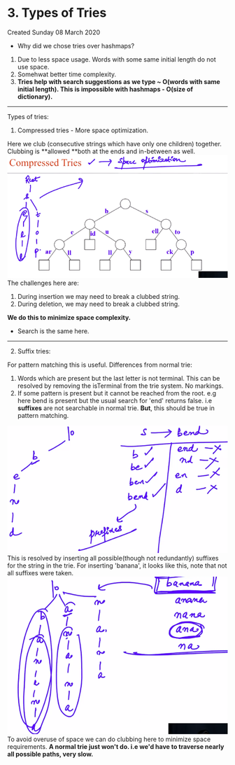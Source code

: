 # 3. Types of Tries
Created Sunday 08 March 2020


* Why did we chose tries over hashmaps?


1. Due to less space usage. Words with some same initial length do not use space.
2. Somehwat better time complexity.
3. **Tries help with search suggestions as we type ~ O(words with same initial length). This is impossible with hashmaps - O(size of dictionary).**


*****

Types of tries:

1. Compressed tries - More space optimization. 

Here we club (consecutive strings which have only one children) together. Clubbing is **allowed **both at the ends and in-between as well.
![](3._Types_of_Tries/Selection_077.png)
The challenges here are:

1. During insertion we may need to break a clubbed string.
2. During deletion, we may need to break a clubbed string.

**We do this to minimize space complexity.**

* Search is the same here. 


*****


2. Suffix tries:

For pattern matching this is useful.
Differences from normal trie:

1. Words which are present but the last letter is not terminal. This can be resolved by removing the isTerminal from the trie system. No markings.
2. If some pattern is present but it cannot be reached from the root. e.g here bend is present but the usual search for 'end' returns false. i.e **suffixes** are not searchable in normal trie. **But**, this should be true in pattern matching. 

![](3._Types_of_Tries/Selection_078.png)
This is resolved by inserting all possible(though not redundantly) suffixes for the string in the trie. For inserting 'banana', it looks like this, note that not all suffixes were taken.
![](3._Types_of_Tries/Selection_079.png)
To avoid overuse of space we can do clubbing here to minimize space requirements.
**A normal trie just won't do. i.e we'd have to traverse nearly all possible paths, very slow.**

